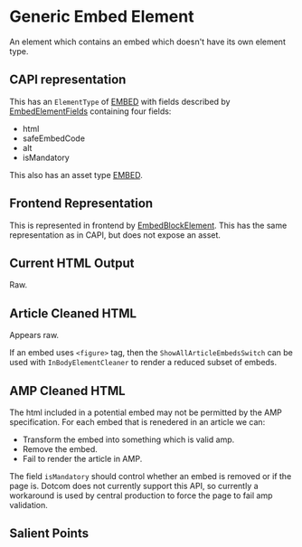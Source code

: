 # Generic Embed Element

An element which contains an embed which doesn't have its own element type.

## CAPI representation

This has an `ElementType` of [EMBED](https://github.com/guardian/content-api-models/blob/master/models/src/main/thrift/content/v1.thrift#L55) with fields described by [EmbedElementFields](https://github.com/guardian/content-api-models/blob/master/models/src/main/thrift/content/v1.thrift#L622) containing four fields:

-   html
-   safeEmbedCode
-   alt
-   isMandatory

This also has an asset type [EMBED](https://github.com/guardian/content-api-models/blob/master/models/src/main/thrift/content/v1.thrift#L203).

## Frontend Representation

This is represented in frontend by [EmbedBlockElement](https://github.com/guardian/frontend/blob/9a2e342437858c621b39eda3ea459e893770af93/common/app/model/liveblog/BlockElement.scala#L16). This has the same representation as in CAPI, but does not expose an asset.

## Current HTML Output

Raw.

## Article Cleaned HTML

Appears raw.

If an embed uses `<figure>` tag, then the `ShowAllArticleEmbedsSwitch` can be used with `InBodyElementCleaner` to render a reduced subset of embeds.

## AMP Cleaned HTML

The html included in a potential embed may not be permitted by the AMP specification. For each embed that is renedered in an article we can:

-   Transform the embed into something which is valid amp.
-   Remove the embed.
-   Fail to render the article in AMP.

The field `isMandatory` should control whether an embed is removed or if the page is. Dotcom does not currently support this API, so currently a workaround is used by central production to force the page to fail amp validation.

## Salient Points
